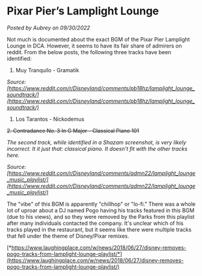 # Pixar Pier’s Lamplight Lounge

*Posted by Aubrey on 09/30/2022*

Not much is documented about the exact BGM of the Pixar Pier Lamplight Lounge in DCA. However, it seems to have its fair share of admirers on reddit. From the below posts, the following three tracks have been identified:

1. Muy Tranquilo - Gramatik

*Source: [https://www.reddit.com/r/Disneyland/comments/pb18hz/lamplight_lounge_soundtrack/](https://www.reddit.com/r/Disneyland/comments/pb18hz/lamplight_lounge_soundtrack/)*

1. Los Tarantos - Nickodemus

~~2. Contradance No. 3 In G Major - Classical Piano 101~~

*The second track, while identified in a Shazam screenshot, is very likely incorrect. It it just that: classical piano. It doesn't fit with the other tracks here.*

*Source: [https://www.reddit.com/r/Disneyland/comments/admn22/lamplight_lounge_music_playlist/](https://www.reddit.com/r/Disneyland/comments/admn22/lamplight_lounge_music_playlist/)*

The "vibe" of this BGM is apparently "chillhop" or "lo-fi." There was a whole lot of uproar about a DJ named Pogo having his tracks featured in this BGM (due to his views), and so they were removed by the Parks from this playlist after many individuals contacted the company. It's unclear which of his tracks played in the restaurant, but it seems like there were multiple tracks that fell under the theme of Disney/Pixar remixes.

[*https://www.laughingplace.com/w/news/2018/06/27/disney-removes-pogo-tracks-from-lamplight-lounge-playlist/*](https://www.laughingplace.com/w/news/2018/06/27/disney-removes-pogo-tracks-from-lamplight-lounge-playlist/)